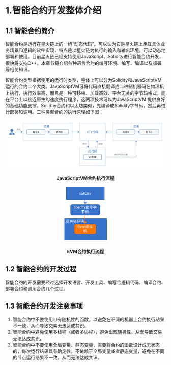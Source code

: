# 1.智能合约开发整体介绍

## 1.1 智能合约简介

智能合约是运行在星火链上的一组“动态代码”。可以认为它是星火链上承载具体业务场景和逻辑的软件实现，特点是以星火链为执行的输入和输出环境，可以动态地部署和使用。目前星火链已经支持使用JavaScript、Solidity进行智能合约开发，很快将支持C++。本章节将介绍各种语言合约的编写环境、编写、编译以及部署等相关知识。

智能合约类型根据使用的运行时类型，整体上可以分为Solidity和JavaScriptVM运行的合约二个大类。JavaScriptVM可将代码直接翻译成二进制机器码在物理机上执行，执行效率高，而且是一种可移植、加载高效、平台无关的字节码格式，能在平台上以接近原生的速度执行程序，这两项技术可以为JavaScriptVM 提供良好的基础功能支撑。Solidtiy合约和以太坊类似，先编译成Solidity字节码，然后再进行部署和调用。二种类型合约的执行原理如下图：

![image-20221219205857431](../_static/images/JavaScript.jpg)

<center style="font-weight:bold;">
    JavaScriptVM合约执行流程
</center>
<p style="text-align: center;"><img alt="image-20221219205857431" src="../_static/images/image-20230118160946522.png"></p>

<center style="font-weight:bold;">
    EVM合约执行流程
</center>


## 1.2 智能合约的开发过程

智能合约的开发需要经过选择开发语言、开发工具、编写合逻辑代码、编译合约、部署合约和调用合约几个过程。

## 1.3 智能合约开发注意事项

1. 智能合约中不要使用带有随机性的函数，以避免在不同的机器上合约执行结果不一致，从而导致交易无法达成共识。
2. 智能合约中避免使用多线程（或者多协程），避免出现随机性，从而导致交易无法达成共识。
3. 智能合约中不要使用全局变量、静态变量，需要将合约的函数设计成无状态的，每次运行结果具有确定性，不依赖于全局变量或者静态变量，避免在不同的节点运行结果不一致，从而无法达成共识。
